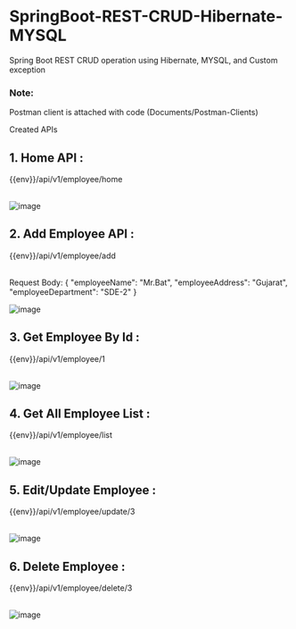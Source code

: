 # SpringBoot-REST-CRUD-Hibernate-MYSQL
Spring Boot REST CRUD operation using Hibernate, MYSQL, and Custom exception


<h3>Note:</h3> Postman client is attached with code (Documents/Postman-Clients)

Created APIs

<h2>1. Home API : </h2> {{env}}/api/v1/employee/home <br><br>

![image](https://github.com/catMansCodes/SpringBoot-REST-CRUD-Hibernate-MYSQL/assets/42735814/59e7da79-9ead-4043-a07f-f1e199e4ce04)

<h2>2. Add Employee API : </h2> {{env}}/api/v1/employee/add <br><br>

Request Body: {
    "employeeName": "Mr.Bat",
    "employeeAddress": "Gujarat",
    "employeeDepartment": "SDE-2"
}

![image](https://github.com/catMansCodes/SpringBoot-REST-CRUD-Hibernate-MYSQL/assets/42735814/3e0772a8-2d9d-4ea0-ade1-ce113bd06437)


<h2>3. Get Employee By Id : </h2> {{env}}/api/v1/employee/1 <br><br>

![image](https://github.com/catMansCodes/SpringBoot-REST-CRUD-Hibernate-MYSQL/assets/42735814/a4b853fd-a4e3-41cb-83a6-109544446ecd)

<h2>4. Get All Employee List : </h2> {{env}}/api/v1/employee/list <br><br>

![image](https://github.com/catMansCodes/SpringBoot-REST-CRUD-Hibernate-MYSQL/assets/42735814/e54ca210-c226-4f6f-a00a-e57a9dc19b9b)


<h2>5. Edit/Update Employee : </h2> {{env}}/api/v1/employee/update/3 <br><br>

![image](https://github.com/catMansCodes/SpringBoot-REST-CRUD-Hibernate-MYSQL/assets/42735814/afeff53a-62de-4888-a906-f6ed931d04d1)


<h2>6. Delete Employee : </h2> {{env}}/api/v1/employee/delete/3 <br><br>

![image](https://github.com/catMansCodes/SpringBoot-REST-CRUD-Hibernate-MYSQL/assets/42735814/9dbc8fb1-a59c-4a99-b787-b4d9dae56bc6)

